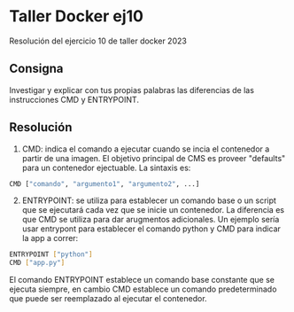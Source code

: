# Taller Docker ej10

Resolución del ejercicio 10 de taller docker 2023

## Consigna

Investigar y explicar con tus propias palabras las diferencias de las instrucciones CMD y ENTRYPOINT. 

## Resolución

1. CMD: indica el comando a ejecutar cuando se incia el contenedor a partir de una imagen. El objetivo principal de CMS es proveer "defaults" para un contenedor ejectuable.
La sintaxis es:

```bash
CMD ["comando", "argumento1", "argumento2", ...]
```

2. ENTRYPOINT: se utiliza para establecer un comando base o un script que se ejecutará cada vez que se inicie un contenedor. La diferencia es que CMD se utiliza para dar arugmentos adicionales. Un ejemplo sería usar entrypont para establecer el comando python y CMD para indicar la app a correr:

```bash
ENTRYPOINT ["python"]
CMD ["app.py"]
```

El comando ENTRYPOINT establece un comando base constante que se ejecuta siempre, en cambio CMD establece un comando predeterminado que puede ser reemplazado al ejecutar el contenedor.
